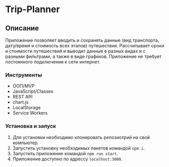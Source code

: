 # Trip-Planner

## Описание

Приложение позволяет вводить и сохранять данные (вид транспорта, дату/время и стоимость всех этапов) путешествия. Рассчитывает сроки и стоимости путешествий и выводит данные в разных видах и с разными фильтрами, а также в виде графиков. Приложение не требует постоянного подключения к сети интернет.<br />

### Инструменты

- ООП/MVP
- JavaScript/Classes
- REST API
- chart.js
- LocalStorage
- Service Workers

### Установка и запуск

1. Для установки необходимо клонировать репозиотрий на свой компьютер.
2. Запустить установку необходимых пакетов командой `npm i`.
3. Запустить приложение командой `npm run start`.
4. Приложение доступно по адрессу `localhost:3000`.
